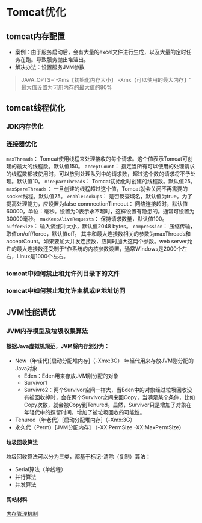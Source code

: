 # Tomcat优化

## tomcat内存配置

* 案例：由于服务启动后，会有大量的excel文件进行生成，以及大量的定时任务在跑。导致服务抛出堆溢出。
* 解决办法：设置服务JVM参数

> JAVA_OPTS='-Xms【初始化内存大小】 -Xmx【可以使用的最大内存】'
> 最大值设置为可用内存的最大值的80%

## tomcat线程优化

### JDK内存优化

### 连接器优化

`maxThreads`：
Tomcat使用线程来处理接收的每个请求。这个值表示Tomcat可创建的最大的线程数。默认值150。
`acceptCount`：
指定当所有可以使用的处理请求的线程数都被使用时，可以放到处理队列中的请求数，超过这个数的请求将不予处理。默认值10。
`minSpareThreads`：
Tomcat初始化时创建的线程数。默认值25。
`maxSpareThreads`：
一旦创建的线程超过这个值，Tomcat就会关闭不再需要的socket线程。默认值75。
`enableLookups`：
是否反查域名，默认值为true。为了提高处理能力，应设置为false
connnectionTimeout：
网络连接超时，默认值60000，单位：毫秒。设置为0表示永不超时，这样设置有隐患的。通常可设置为30000毫秒。
`maxKeepAliveRequests`：
保持请求数量，默认值100。
`bufferSize`：
输入流缓冲大小，默认值2048 bytes。
`compression`：
压缩传输，取值on/off/force，默认值off。
其中和最大连接数相关的参数为maxThreads和acceptCount。如果要加大并发连接数，应同时加大这两个参数。web server允许的最大连接数还受制于*作系统的内核参数设置，通常Windows是2000个左右，Linux是1000个左右。

### tomcat中如何禁止和允许列目录下的文件

### tomcat中如何禁止和允许主机或IP地址访问


## JVM性能调优

### JVM内存模型及垃圾收集算法

#### 根据Java虚拟机规范，JVM将内存划分为：

- New（年轻代)[启动分配堆内存]（-Xmx:3G）
   年轻代用来存放JVM刚分配的Java对象
   - Eden：Eden用来存放JVM刚分配的对象
   - Survivor1
   - Survivro2：两个Survivor空间一样大，当Eden中的对象经过垃圾回收没有被回收掉时，会在两个Survivor之间来回Copy，当满足某个条件，比如Copy次数，就会被Copy到Tenured。显然，Survivor只是增加了对象在年轻代中的逗留时间，增加了被垃圾回收的可能性。
- Tenured（年老代）[启动分配堆内存]（-Xmx:3G）
- 永久代（Perm）[JVM分配内存] （-XX:PermSize -XX:MaxPermSize）

####  垃圾回收算法

垃圾回收算法可以分为三类，都基于标记-清除（复制）算法：
- Serial算法（单线程）
- 并行算法
- 并发算法
  
 #### 网站材料
 
 [内存管理机制](https://www.cnblogs.com/KingIceMou/p/6967129.html ':target=_blank')